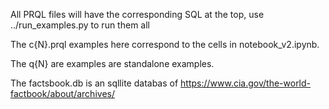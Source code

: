 All PRQL files will have the corresponding SQL at the top, use ../run_examples.py to run them all

The c{N}.prql examples here correspond to the cells in notebook_v2.ipynb.  

The q{N} are examples are standalone examples.

The factsbook.db is an sqllite databas of https://www.cia.gov/the-world-factbook/about/archives/